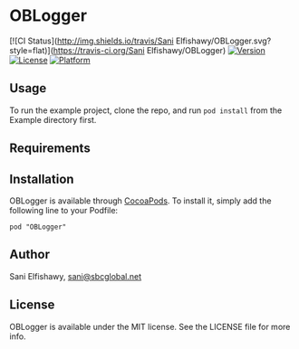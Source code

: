 # OBLogger

[![CI Status](http://img.shields.io/travis/Sani Elfishawy/OBLogger.svg?style=flat)](https://travis-ci.org/Sani Elfishawy/OBLogger)
[![Version](https://img.shields.io/cocoapods/v/OBLogger.svg?style=flat)](http://cocoadocs.org/docsets/OBLogger)
[![License](https://img.shields.io/cocoapods/l/OBLogger.svg?style=flat)](http://cocoadocs.org/docsets/OBLogger)
[![Platform](https://img.shields.io/cocoapods/p/OBLogger.svg?style=flat)](http://cocoadocs.org/docsets/OBLogger)

## Usage

To run the example project, clone the repo, and run `pod install` from the Example directory first.

## Requirements

## Installation

OBLogger is available through [CocoaPods](http://cocoapods.org). To install
it, simply add the following line to your Podfile:

    pod "OBLogger"

## Author

Sani Elfishawy, sani@sbcglobal.net

## License

OBLogger is available under the MIT license. See the LICENSE file for more info.

